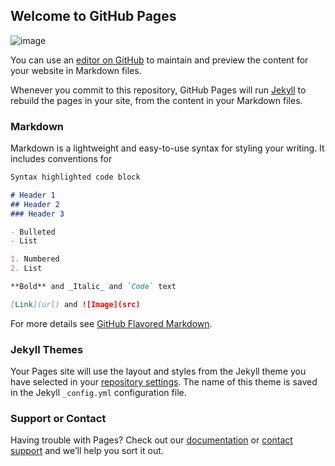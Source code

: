 ## Welcome to GitHub Pages

![image](https://scontent-den4-1.xx.fbcdn.net/v/t1.0-9/s960x960/87431456_108164767448514_7756264182667804672_o.png?_nc_cat=110&_nc_sid=a61e81&_nc_ohc=Z5gFl5V9FKoAX9vDXzh&_nc_ht=scontent-den4-1.xx&oh=f0d9705191b15ba18a72c5ce2eeb26a2&oe=5EB9895D)

You can use an [editor on GitHub](https://github.com/affiliatepayday/affiliatepayday.github.io/edit/master/index.md) to maintain and preview the content for your website in Markdown files.

Whenever you commit to this repository, GitHub Pages will run [Jekyll](https://jekyllrb.com/) to rebuild the pages in your site, from the content in your Markdown files.

### Markdown

Markdown is a lightweight and easy-to-use syntax for styling your writing. It includes conventions for

```markdown
Syntax highlighted code block

# Header 1
## Header 2
### Header 3

- Bulleted
- List

1. Numbered
2. List

**Bold** and _Italic_ and `Code` text

[Link](url) and ![Image](src)
```

For more details see [GitHub Flavored Markdown](https://guides.github.com/features/mastering-markdown/).

### Jekyll Themes

Your Pages site will use the layout and styles from the Jekyll theme you have selected in your [repository settings](https://github.com/affiliatepayday/affiliatepayday.github.io/settings). The name of this theme is saved in the Jekyll `_config.yml` configuration file.

### Support or Contact

Having trouble with Pages? Check out our [documentation](https://help.github.com/categories/github-pages-basics/) or [contact support](https://github.com/contact) and we’ll help you sort it out.
